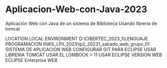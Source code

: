 # Aplicacion-Web-con-Java-2023


Aplicación Web con Java de un sistema de Biblioteca Usando librería de tomcat


LOCATION LOCAL ENVIRONMENT D:\CIBERTEC_2023_1\LENGUAJE PROGRAMACION II\WS_LPII_2023\lp2_20231_sabado_web_grupo_01 
SISTEMA DE APLICACION WEB 
CONFIGURAR GIT PARA ECLIPSE
USAR LIBRERIA TOMCAT 
USAR EL LOMBOCK > 11
USAR ECLIPSE VERSION WEB ECLIPSE Enterprise WEB  
